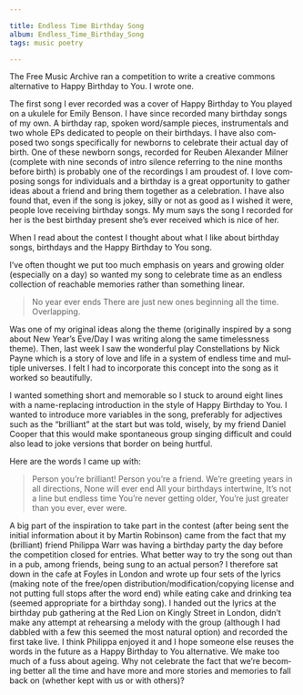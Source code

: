 ```yaml
---

title: Endless Time Birthday Song
album: Endless_Time_Birthday_Song
tags: music poetry

---
```


The Free Music Archive ran a competition to write a creative commons alternative to Happy Birthday to You. I wrote one.

The first song I ever re­cor­ded was a cover of Happy Birth­day to You played on a ukulele for Emily Ben­son.  I have since re­cor­ded many birth­day songs of my own.  A birth­day rap, spoken word/​sample pieces, in­stru­ment­als and two whole EPs ded­ic­ated to people on their birth­days. I have also com­posed two songs spe­cific­ally for new­borns to cel­eb­rate their ac­tual day of birth.  One of these new­born songs, re­cor­ded for Re­uben Al­ex­an­der Mil­ner (com­plete with nine seconds of in­tro si­lence re­fer­ring to the nine months be­fore birth) is prob­ably one of the re­cord­ings I am proudest of.  I love com­pos­ing songs for in­di­vidu­als and a birth­day is a great op­por­tun­ity to gather ideas about a friend and bring them to­gether as a cel­eb­ra­tion. I have also found that, even if the song is jokey, silly or not as good as I wished it were, people love re­ceiv­ing birth­day songs. My mum says the song I re­cor­ded for her is the best birth­day present she’s ever re­ceived which is nice of her.

When I read about the con­test I thought about what I like about birth­day songs, birth­days and the Happy Birth­day to You song.

I’ve of­ten thought we put too much em­phasis on years and grow­ing older (es­pe­cially on a day) so wanted my song to cel­eb­rate time as an end­less col­lec­tion of reach­able memor­ies rather than something lin­ear.  

> No year ever ends
> There are just new ones be­gin­ning all the time. Over­lap­ping.

Was one of my ori­ginal ideas along the theme (ori­gin­ally in­spired by a song about New Year’s Eve/​Day I was writ­ing along the same time­less­ness theme).  Then, last week I saw the won­der­ful play Con­stel­la­tions by Nick Payne which is a story of love and life in a sys­tem of end­less time and mul­tiple uni­verses. I felt I had to in­cor­por­ate this concept into the song as it worked so beau­ti­fully.

I wanted something short and mem­or­able so I stuck to around eight lines with a name-re­pla­cing in­tro­duc­tion in the style of Happy Birth­day to You.  I wanted to in­tro­duce more vari­ables in the song, prefer­ably for ad­ject­ives such as the “bril­liant” at the start but was told, wisely, by my friend Daniel Cooper that this would make spon­tan­eous group singing dif­fi­cult and could also lead to joke ver­sions that bor­der on be­ing hurt­ful.

Here are the words I came up with:

> Per­son you’re bril­liant! Per­son you’re a friend. We’re greet­ing years in all dir­ec­tions, None will ever end
> All your birth­days in­ter­twine, It’s not a line but end­less time You’re never get­ting older, You’re just greater than you ever, ever were.

A big part of the in­spir­a­tion to take part in the con­test (after be­ing sent the ini­tial in­form­a­tion about it by Mar­tin Robin­son) came from the fact that my (bril­liant) friend Phil­ippa Warr was hav­ing a birth­day party the day be­fore the com­pet­i­tion closed for entries. What bet­ter way to try the song out than in a pub, among friends, be­ing sung to an ac­tual per­son?  I there­fore sat down in the cafe at Foyles in Lon­don and wrote up four sets of the lyr­ics (mak­ing note of the free/​open dis­tri­bu­tion/​modi­fic­a­tion/​copy­ing li­cense and not put­ting full stops after the word end) while eat­ing cake and drink­ing tea (seemed ap­pro­pri­ate for a birth­day song).  I handed out the lyr­ics at the birth­day pub gath­er­ing at the Red Lion on Kingly Street in Lon­don, did­n’t make any at­tempt at re­hears­ing a melody with the group (al­though I had dabbled with a few this seemed the most nat­ural op­tion) and re­cor­ded the first take live. I think Phil­ippa en­joyed it and I hope someone else re­uses the words in the fu­ture as a Happy Birth­day to You al­tern­at­ive. We make too much of a fuss about age­ing. Why not cel­eb­rate the fact that we’re be­com­ing bet­ter all the time and have more and more stor­ies and memor­ies to fall back on (whether kept with us or with oth­ers)?
